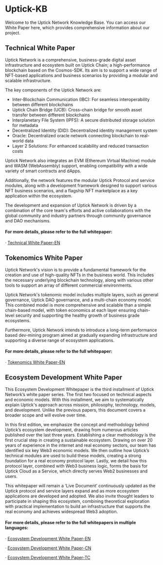 # Uptick-KB
Welcome to the Uptick Network Knowledge Base. You can access our White Paper here, which provides comprehensive information about our project.

## Technical White Paper

Uptick Network is a comprehensive, business-grade digital asset infrastructure and ecosystem built on Uptick Chain; a high-performance blockchain based on the Cosmos-SDK. Its aim is to support a wide range of NFT-based applications and business scenarios by providing a modular and scalable infrastructure.

The key components of the Uptick Network are:
* Inter-Blockchain Communication (IBC): For seamless interoperability between different blockchains
* Uptick Chain Bridge (UCB): Cross-chain bridge for smooth asset transfer between different blockchains
* Interplanetary File System (IPFS): A secure distributed storage solution for metadata
* Decentralized Identity (DID): Decentralized identity management system
* Oracle: Decentralized oracle network connecting blockchain to real-world data
* Layer 2 Solutions: For enhanced scalability and reduced transaction costs

Uptick Network also integrates an EVM (Ethereum Virtual Machine) module and WASM (WebAssembly) support, enabling compatibility with a wide variety of smart contracts and dApps.

Additionally, the network features the modular Uptick Protocol and service modules, along with a development framework designed to support various NFT business scenarios, and a flagship NFT marketplace as a key application within the ecosystem.

The development and expansion of Uptick Network is driven by a combination of the core team's efforts and active collaborations with the global community and industry partners through community governance and DAO mechanisms.

#### For more details, please refer to the full whitepaper: 

· [Technical White Paper-EN](WHITEPAPER_Technical.md)



## Tokenomics White Paper

Uptick Network's vision is to provide a fundamental framework for the creation and use of high-quality NFTs in the business world. This includes the necessary underlying blockchain technology, along with various other tools to support an array of different commercial environments.

Uptick Network's tokenomic model includes multiple layers, such as general governance, Uptick DAO governance, and a multi-chain economy model. This combined model is more comprehensive and scalable than a simple chain-based model, with token economics at each layer ensuring chain-level security and supporting the healthy growth of business grade ecosystems.

Furthermore, Uptick Network intends to introduce a long-term performance based dev-mining program aimed at gradually expanding infrastructure and supporting a diverse range of ecosystem applications.

#### For more details, please refer to the full whitepaper:

· [Tokenomics White Paper-EN](WHITEPAPER_Tokenomics.md)



## Ecosystem Development White Paper

This Ecosystem Development Whitepaper is the third installment of Uptick Network’s white paper series. The first two focused on technical aspects and economic models. With this installment, we aim to systematically explain Uptick's approach across mission, philosophy, technology, models, and development. Unlike the previous papers, this document covers a broader scope and will evolve over time.

In this first edition, we emphasize the concept and methodology behind Uptick’s ecosystem development, drawing from numerous articles published over the last three years. Establishing a clear methodology is the first crucial step in creating a sustainable ecosystem. Drawing on over 20 years of experience in the internet and real economy sectors, our team has identified six key Web3 economic models. We then outline how Uptick’s technical modules are used to build these models, creating a strong foundation for a real economy protocol layer. Lastly, we detail how this protocol layer, combined with Web3 business logic, forms the basis for Uptick Cloud as a Service, which directly serves Web2 businesses and users.

This whitepaper will remain a ‘Live Document’ continuously updated as the Uptick protocol and service layers expand and as more ecosystem applications are developed and adopted. We also invite thought leaders to participate in shaping this ecosystem, combining theoretical exploration with practical implementation to build an infrastructure that supports the real economy and achieves widespread Web3 adoption.

#### For more details, please refer to the full whitepapers in multiple languages:

· [Ecosystem Development White Paper-EN](WHITEPAPER_Ecosystem_Development_EN.md)

· [Ecosystem Development White Paper-CN](Languages/WHITEPAPER_Ecosystem_Development_CN.md)

· [Ecosystem Development White Paper-TC](Languages/WHITEPAPER_Ecosystem_Development_TC.md)
